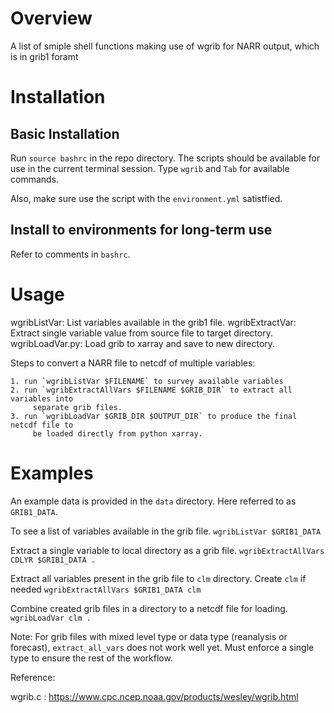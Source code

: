 # Overview
A list of smiple shell functions making use of wgrib for NARR output, which is
in grib1 foramt

# Installation
## Basic Installation
Run `source bashrc` in the repo directory. The scripts should be available for
use in the current terminal session. Type `wgrib` and `Tab` for available
commands. 

Also, make sure use the script with the `environment.yml` satistfied. 

## Install to environments for long-term use
Refer to comments in `bashrc`. 


# Usage
wgribListVar: List  variables available in the grib1 file. 
wgribExtractVar: Extract single variable value from source file to target directory. 
wgribLoadVar.py: Load grib to xarray and save to new directory. 

Steps to convert a NARR file to netcdf of multiple variables:

	1. run `wgribListVar $FILENAME` to survey available variables
	2. run `wgribExtractAllVars $FILENAME $GRIB_DIR` to extract all variables into
		 separate grib files. 
	3. run `wgribLoadVar $GRIB_DIR $OUTPUT_DIR` to produce the final netcdf file to
		 be loaded directly from python xarray.  

# Examples
An example data is provided in the `data` directory. Here referred to as
`GRIB1_DATA`. 

To see a list of variables available in the grib file. 
`wgribListVar $GRIB1_DATA`

Extract a single variable to local directory as a grib file. 
`wgribExtractAllVars CDLYR $GRIB1_DATA .`

Extract all variables present in the grib file to `clm` directory. Create `clm`
if needed
`wgribExtractAllVars $GRIB1_DATA clm`

Combine created grib files in a directory to a netcdf file for loading. 
`wgribLoadVar clm .`


Note: 
For grib files with mixed level type or data type (reanalysis or forecast), `extract_all_vars` does not work well yet. Must enforce a single type to ensure the rest of the workflow. 

Reference: 

wgrib.c : https://www.cpc.ncep.noaa.gov/products/wesley/wgrib.html
